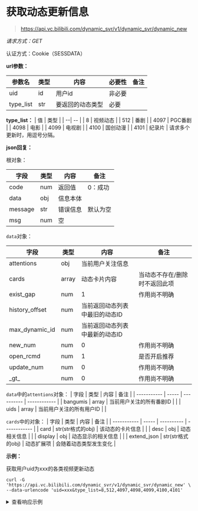 # 获取动态更新信息

> https://api.vc.bilibili.com/dynamic_svr/v1/dynamic_svr/dynamic_new

*请求方式：GET*

认证方式：Cookie（SESSDATA）

**url参数：**

| 参数名 | 类型 | 内容       | 必要性 | 备注     |
| ------------ | ---- | ---------- | ------ | -------- |
| uid   | id  | 用户id | 非必要 | |
| type_list  | str | 要返回的动态类型 | 必要 | | 

**type_list：**
| 值 | 类型 |
| --| -- |
| 8 | 视频动态 |
| 512 | 番剧 |
| 4097 | PGC番剧 |
| 4098 | 电影 |
| 4099 | 电视剧 |
| 4100 | 国创动漫 |
| 4101 | 纪录片 |
请求多个更新时，用逗号分隔。

**json回复：**

根对象：

| 字段    | 类型 | 内容     | 备注    |
| ------- | ---- | -------- | ------- |
| code    | num  | 返回值   | 0：成功 |
| data    | obj  | 信息本体 |         |
| message | str  | 错误信息 | 默认为空 |
| msg     | num  | 空       |         |

`data`对象：

| 字段        | 类型  | 内容       | 备注         |
| ----------- | ----- | ---------- | ------------ |
| attentions  | obj   | 当前用户关注信息 | |
| cards       | array   | 动态卡片内容 | 当动态不存在/删除时不返回此项  |
| exist_gap       | num   |   1 | 作用尚不明确 |
| history_offset | num   | 当前返回动态列表中最旧的动态ID   |   |
| max_dynamic_id | num   | 当前返回动态列表中最新的动态ID   |   |
| new_num       | num   |   0 | 作用尚不明确 |
| open_rcmd       | num   |   1 | 是否开启推荐 |
| update_num       | num   |   0 | 作用尚不明确 |
| \_gt\_       | num   |   0 | 作用尚不明确 |

`data`中的`attentions`对象：
| 字段        | 类型  | 内容       | 备注         |
| ----------- | ----- | ---------- | ------------ |
| bangumis  | array   | 当前用户关注的所有番剧ID | | 
| uids       | array   | 当前用户关注的所有用户ID |   |

`cards`中的对象：
| 字段        | 类型  | 内容       | 备注         |
| ----------- | ----- | ---------- | ------------ |
| card  | str(str格式的obj)   | 该动态的卡片信息 | | 
| desc  | obj   | 动态相关信息 |   |
| display | obj | 动态显示的相关信息 |   |
| extend_json | str(str格式的obj) | 动态扩展项 | 会随着动态类型发生变化 |

**示例：**

获取用户uid为xxx的各类视频更新动态

```shell
curl -G 'https://api.vc.bilibili.com/dynamic_svr/v1/dynamic_svr/dynamic_new' \
--data-urlencode 'uid=xxx&type_list=8,512,4097,4098,4099,4100,4101'
```

<details>
<summary>查看响应示例</summary>

```json
{
  "code": 0,
  "msg": "",
  "message": "",
  "data": {
    "new_num": 0,
    "exist_gap": 1,
    "update_num": 0,
    "open_rcmd": 1,
    "cards": [
      {
        "desc": {
          "uid": 3766866,
          "type": 8,
          "rid": 891765024,
          "acl": 0,
          "view": 226428,
          "repost": 11,
          "like": 2270,
          "is_liked": 0,
          "dynamic_id": 595539001333805182,
          "timestamp": 1637498129,
          "pre_dy_id": 0,
          "orig_dy_id": 0,
          "orig_type": 0,
          "user_profile": {
            "info": {
              "uid": 3766866,
              "uname": "科技美学",
              "face": "https://i0.hdslb.com/bfs/face/790409b99e6f814024f62a3eef41a58bf7361e65.jpg"
            },
            "card": {
              "official_verify": {
                "type": 0,
                "desc": "bilibili 2020百大UP主、知名UP主"
              }
            },
            "vip": {
              "vipType": 2,
              "vipDueDate": 1657728000000,
              "vipStatus": 1,
              "themeType": 0,
              "label": {
                "path": "",
                "text": "年度大会员",
                "label_theme": "annual_vip",
                "text_color": "#FFFFFF",
                "bg_style": 1,
                "bg_color": "#FB7299",
                "border_color": ""
              },
              "avatar_subscript": 1,
              "nickname_color": "#FB7299",
              "role": 3,
              "avatar_subscript_url": "https://i0.hdslb.com/bfs/vip/icon_Certification_big_member_22_3x.png"
            },
            "pendant": {
              "pid": 0,
              "name": "",
              "image": "",
              "expire": 0,
              "image_enhance": "",
              "image_enhance_frame": ""
            },
            "rank": "10000",
            "sign": "微博、微信 @科技美学，每天都会来带最新的数码产品资讯及测评！不定期抽奖送福利，快来关注参加吧！",
            "level_info": {
              "current_level": 6
            }
          },
          "uid_type": 1,
          "stype": 0,
          "r_type": 1,
          "inner_id": 0,
          "status": 1,
          "dynamic_id_str": "595539001333805182",
          "pre_dy_id_str": "0",
          "orig_dy_id_str": "0",
          "rid_str": "891765024",
          "bvid": "BV1dP4y1573H"
        },
        "card": "{\"aid\":891765024,\"attribute\":0,\"cid\":446516713,\"copyright\":1,\"ctime\":1637498129,\"desc\":\"索尼手机Xperia PRO-I 上手体验｜1英寸CMOS打造专业微单手机\",\"dimension\":{\"height\":2048,\"rotate\":0,\"width\":4096},\"duration\":703,\"dynamic\":\"#索尼#手机Xperia PRO-I 上手体验｜1英寸CMOS打造专业微单手机\",\"first_frame\":\"https:\\/\\/i0.hdslb.com\\/bfs\\/storyff\\/n211121qn1ddugnfqlevwzhmg0ps8bri_firsti.jpg\",\"jump_url\":\"bilibili:\\/\\/video\\/891765024\\/?page=1&player_preload=null&player_width=4096&player_height=2048&player_rotate=0\",\"owner\":{\"face\":\"https:\\/\\/i0.hdslb.com\\/bfs\\/face\\/790409b99e6f814024f62a3eef41a58bf7361e65.jpg\",\"mid\":3766866,\"name\":\"科技美学\"},\"pic\":\"https:\\/\\/i1.hdslb.com\\/bfs\\/archive\\/304bbe88b95ac7f02dd24c063a6b0ba20fd18958.jpg\",\"player_info\":null,\"pubdate\":1637498129,\"rights\":{\"autoplay\":1,\"bp\":0,\"download\":0,\"elec\":0,\"hd5\":0,\"is_cooperation\":0,\"movie\":0,\"no_background\":0,\"no_reprint\":1,\"pay\":0,\"ugc_pay\":0,\"ugc_pay_preview\":0},\"short_link\":\"https:\\/\\/b23.tv\\/BV1dP4y1573H\",\"short_link_v2\":\"https:\\/\\/b23.tv\\/BV1dP4y1573H\",\"stat\":{\"aid\":891765024,\"coin\":165,\"danmaku\":406,\"dislike\":0,\"favorite\":160,\"his_rank\":0,\"like\":2270,\"now_rank\":0,\"reply\":217,\"share\":160,\"view\":24230},\"state\":0,\"tid\":95,\"title\":\"索尼手机Xperia PRO-I 上手体验｜1英寸CMOS打造专业微单手机\",\"tname\":\"数码\",\"videos\":1}",
        "extend_json": "{\"\":{\"ogv\":{\"ogv_id\":0}},\"dispute\":{\"content\":\"\"},\"from\":{\"from\":\"\",\"verify\":{}},\"like_icon\":{\"action\":\"\",\"action_url\":\"https:\\/\\/i0.hdslb.com\\/bfs\\/garb\\/item\\/f87dc6201be1c17caaac15103e3455c45ebbefd5.bin\",\"end\":\"\",\"end_url\":\"\",\"like_icon_id\":6209,\"start\":\"\",\"start_url\":\"\"},\"topic\":{\"is_attach_topic\":1}}",
        "display": {
          "topic_info": {
            "topic_details": [
              {
                "topic_id": 10726,
                "topic_name": "索尼",
                "is_activity": 0,
                "topic_link": "https://search.bilibili.com/all?keyword=%E7%B4%A2%E5%B0%BC"
              },
              {
                "topic_id": 72003,
                "topic_name": "测评",
                "is_activity": 0,
                "topic_link": "https://search.bilibili.com/all?keyword=%E6%B5%8B%E8%AF%84"
              },
              {
                "topic_id": 43976,
                "topic_name": "SONY",
                "is_activity": 0,
                "topic_link": "https://search.bilibili.com/all?keyword=SONY"
              },
              {
                "topic_id": 16906,
                "topic_name": "数码",
                "is_activity": 0,
                "topic_link": "https://search.bilibili.com/all?keyword=%E6%95%B0%E7%A0%81"
              },
              {
                "topic_id": 22359094,
                "topic_name": "Xperia PRO-I",
                "is_activity": 0,
                "topic_link": "https://search.bilibili.com/all?keyword=Xperia+PRO-I"
              },
              {
                "topic_id": 558376,
                "topic_name": "索尼大法",
                "is_activity": 0,
                "topic_link": "https://search.bilibili.com/all?keyword=%E7%B4%A2%E5%B0%BC%E5%A4%A7%E6%B3%95"
              }
            ]
          },
          "usr_action_txt": "投稿了视频",
          "relation": {
            "status": 2,
            "is_follow": 1,
            "is_followed": 0
          },
          "comment_info": {
            "comments": [
              {
                "uid": 286071985,
                "name": "粼万诗",
                "content": "从相机角度讲，它还挺便宜的[doge]"
              }
            ],
            "emojis": [
              {
                "emoji_name": "[doge]",
                "url": "https://i0.hdslb.com/bfs/emote/3087d273a78ccaff4bb1e9972e2ba2a7583c9f11.png",
                "meta": {
                  "size": 1
                }
              }
            ],
            "comment_ids": "5808369768"
          },
          "show_tip": {
            "del_tip": "要删除动态吗？"
          },
          "cover_play_icon_url": "https://i0.hdslb.com/bfs/album/2269afa7897830b397797ebe5f032b899b405c67.png"
        }
      },
      ...
    ],
    "attentions": {
      "uids": [
        ...
      ],
      "bangumis": [
        ...
      ]
    },
    "max_dynamic_id": 595539001333805182,
    "history_offset": 595439770407743267,
    "_gt_": 0
  }
}
```

</details>

